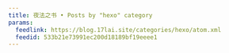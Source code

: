 ```yaml
---
title: 夜法之书 • Posts by "hexo" category
params:
  feedlink: https://blog.17lai.site/categories/hexo/atom.xml
  feedid: 533b21e73991ec200d18189bf19eeee1
---
```

